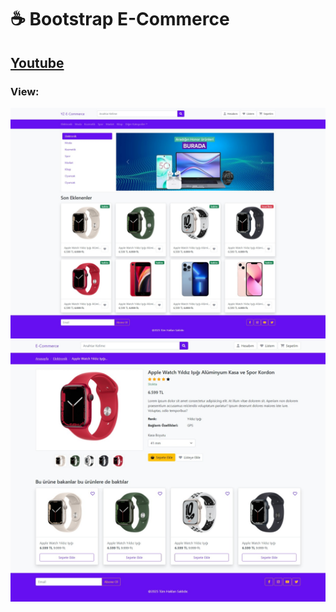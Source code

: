 # ☕ Bootstrap E-Commerce
## [ Youtube ](https://www.youtube.com/channel/UCkOkVQFjxDOX9DY6YrQ56Bw)
### View:
<img src="product-details.jpeg" align="left"/>
<img src="e-commerce1.jpeg" align="right" />  
